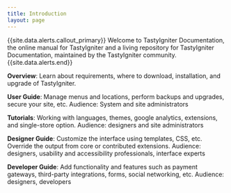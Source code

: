 ```yaml
---
title: Introduction
layout: page
---
```


{{site.data.alerts.callout_primary}} Welcome to TastyIgniter Documentation, the online manual for TastyIgniter and a living repository for TastyIgniter Documentation, maintained by the TastyIgniter community.{{site.data.alerts.end}}

**Overview**:
Learn about requirements, where to download, installation, and upgrade of TastyIgniter.

**User Guide**:
Manage menus and locations, perform backups and upgrades, secure your site, etc. Audience: System and site administrators

**Tutorials**:
Working with languages, themes, google analytics, extensions, and single-store option. Audience: designers and site administrators

**Designer Guide**:
Customize the interface using templates, CSS, etc. Override the output from core or contributed extensions. Audience: designers, usability and accessibility professionals, interface experts

**Developer Guide**:
Add functionality and features such as payment gateways, third-party integrations, forms, social networking, etc. Audience: designers, developers
